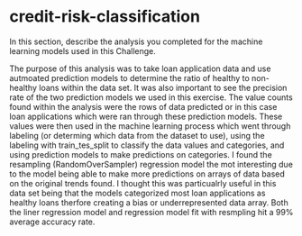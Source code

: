 # credit-risk-classification

In this section, describe the analysis you completed for the machine learning models used in this Challenge. 

The purpose of this analysis was to take loan application data and use autmoated prediction models to determine the ratio of healthy to non-healthy loans within the data set. It was also important to see the precision rate of the two prediction models we used in this exercise.
The value counts found within the analysis were the rows of data predicted or in this case loan applications which were ran through these prediction models. These values were then used in the machine learning process which went through labeling (or determing which data from the dataset to use), using the labeling with train_tes_split to classify the data values and categories, and using prediction models to make predictions on categories. I found the resampling (RandomOverSampler) regression model the mot interesting due to the model being able to make more predictions on arrays of data based on the original trends found. I thought this was particualrly useful in this data set being that the models categorized most loan applications as healthy loans therfore creating a bias or underrepresented data array. Both the liner regression model and regression model fit with resmpling hit a 99% average accuracy rate. 


